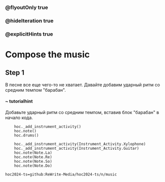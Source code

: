 ### @flyoutOnly true
### @hideIteration true
### @explicitHints true

# Compose the music

## Step 1
В песне все еще чего-то не хватает. Давайте добавим ударный ритм со средним темпом "барабан".

#### ~ tutorialhint
Добавьте ударный ритм со средним темпом, вставив блок "барабан" в начало кода.

```ghost
    hoc._add_instrument_activity()
    hoc.note()
    hoc.drums()
```
```template
    hoc._add_instrument_activity(Instrument_Activity.Xylophone)
    hoc._add_instrument_activity(Instrument_Activity.Guitar)
    hoc.note(Note.La)
    hoc.note(Note.Re)
    hoc.note(Note.So)
    hoc.note(Note.Do)
```

```package
hoc2024-ts=github:ReWrite-Media/hoc2024-ts/n/music
```